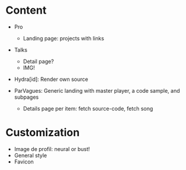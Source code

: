 # Content
- Pro
  - Landing page: projects with links
- Talks
  - Detail page?
  - IMG!

- Hydra[id]: Render own source
- ParVagues: Generic landing with master player, a code sample, and subpages
  - Details page per item: fetch source-code, fetch song

# Customization
- Image de profil: neural or bust!
- General style
- Favicon
